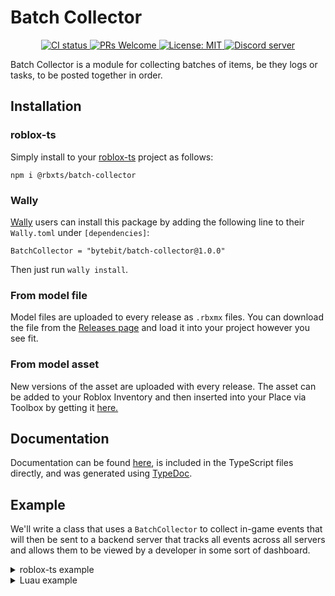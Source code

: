 # Batch Collector
<p align="center">
  <a href="https://github.com/Bytebit-Org/roblox-BatchCollector/actions">
      <img src="https://github.com/Bytebit-Org/roblox-BatchCollector/workflows/CI/badge.svg" alt="CI status" />
  </a>
  <a href="http://makeapullrequest.com">
    <img src="https://img.shields.io/badge/PRs-welcome-blue.svg" alt="PRs Welcome" />
  </a>
  <a href="https://opensource.org/licenses/MIT">
    <img src="https://img.shields.io/badge/License-MIT-blue.svg" alt="License: MIT" />
  </a>
  <a href="https://discord.gg/QEz3v8y">
    <img src="https://img.shields.io/badge/discord-join-7289DA.svg?logo=discord&longCache=true&style=flat" alt="Discord server" />
  </a>
</p>

Batch Collector is a module for collecting batches of items, be they logs or tasks, to be posted together in order.

## Installation
### roblox-ts
Simply install to your [roblox-ts](https://roblox-ts.com/) project as follows:
```
npm i @rbxts/batch-collector
```

### Wally
[Wally](https://github.com/UpliftGames/wally/) users can install this package by adding the following line to their `Wally.toml` under `[dependencies]`:
```
BatchCollector = "bytebit/batch-collector@1.0.0"
```

Then just run `wally install`.

### From model file
Model files are uploaded to every release as `.rbxmx` files. You can download the file from the [Releases page](https://github.com/Bytebit-Org/roblox-BatchCollector/releases) and load it into your project however you see fit.

### From model asset
New versions of the asset are uploaded with every release. The asset can be added to your Roblox Inventory and then inserted into your Place via Toolbox by getting it [here.](https://www.roblox.com/library/9165031169/Batch-Collector-Package)

## Documentation
Documentation can be found [here](https://github.com/Bytebit-Org/roblox-BatchCollector/tree/master/docs), is included in the TypeScript files directly, and was generated using [TypeDoc](https://typedoc.org/).

## Example
We'll write a class that uses a `BatchCollector` to collect in-game events that will then be sent to a backend server that tracks all events across all servers and allows them to be viewed by a developer in some sort of dashboard.

<details>
  <summary>roblox-ts example</summary>

  ```ts
  import { BatchCollector, BatchPostRateLimitingConfiguration, IBatchCollector } from "@rbxts/batch-collector";

  type GameEvent = {
    readonly eventTypeName: string
  };

  const batchPostRateLimitingConfiguration: BatchPostRateLimitingConfiguration = {
    maxNumberOfItems: 50; // don't want too many events at once
    maxTimeBetweenPostsInSeconds: 30; // don't want too much of a time discrepancy
    minTimeBetweenPostsInSeconds: 10; // want to make sure we don't send too many and hit the HttpService limits
  };

  export class GameEventsPoster {
    private readonly batchCollector: IBatchCollector<GameEvent>;

    public constructor() {
      this.batchCollector = BatchCollector.create(
        (gameEventsBatch) => this.postGameEvents(gameEventsBatch),
        batchPostRateLimitingConfiguration,
      );
    }

    public logGameEvent(gameEvent: GameEvent) {
      this.batchCollector.pushItem(gameEvent);
    }

    private postGameEvents(gameEvents: ReadonlyArray<GameEvent>) {
      // logic to post game events to backend server using HttpService
    }
  }
  ```
</details>

<details>
  <summary>Luau example</summary>

  ```lua
  local BatchCollector = require(path.to.modules["batch-collector"]).BatchCollector

  local batchPostRateLimitingConfiguration = {
    maxNumberOfItems = 50, -- don't want too many events at once
    maxTimeBetweenPostsInSeconds = 30, -- don't want too much of a time discrepancy
    minTimeBetweenPostsInSeconds = 10 -- want to make sure we don't send too many and hit the HttpService limits
  }

  local GameEventsPoster = {}
  GameEventsPoster.__index = GameEventsPoster

  function new()
    local self = {}
    setmetatable(self, GameEventsPoster)

    self.batchCollector = BatchCollector.create(
      function (gameEventsBatch)
        _postGameEvents(self, gameEventsBatch)
      end,
      batchPostRateLimitingConfiguration
    )

    return self
  end

  function GameEventsPoster:logGameEvent(gameEvent)
    self.batchCollector(pushItem(gameEvent))
  end

  function _postGameEvents(self, gameEventsBatch)
    -- logic to post game events to backend server using HttpService
  end

  return {
    new = new
  }
  ```
</details>
